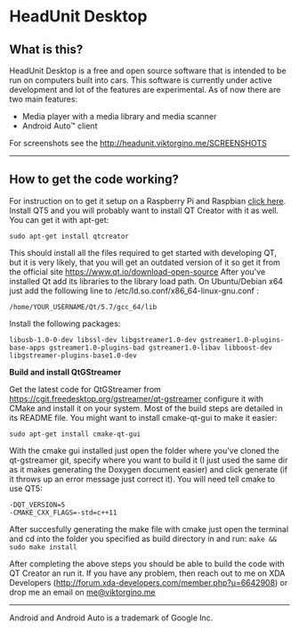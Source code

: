 # HeadUnit Desktop

What is this?
-------------
HeadUnit Desktop is a free and open source software that is intended to be run on computers built into cars. This software is currently under active development and lot of the features are experimental. As of now there are two main features: 

 - Media player with a media library and media scanner
 - Android Auto™ client

For screenshots see the http://headunit.viktorgino.me/SCREENSHOTS

----------
How to get the code working?
----------------------------
For instruction on to get it setup on a Raspberry Pi and Raspbian [click here](https://github.com/viktorgino/headunit/blob/master/RPi_instructions.md).
Install QT5 and you will probably want to install QT Creator with it as well. You can get it with apt-get:

    sudo apt-get install qtcreator

This should install all the files required to get started with developing QT, but it is very likely, that you will get an outdated version of it so get it from the official site https://www.qt.io/download-open-source
After you've installed Qt add its libraries to the library load path. On Ubuntu/Debian x64 just add the following line to /etc/ld.so.conf/x86_64-linux-gnu.conf :

    /home/YOUR_USERNAME/Qt/5.7/gcc_64/lib

Install the following packages:

    libusb-1.0-0-dev libssl-dev libgstreamer1.0-dev gstreamer1.0-plugins-base-apps gstreamer1.0-plugins-bad gstreamer1.0-libav libboost-dev libgstreamer-plugins-base1.0-dev 

**Build and install QtGStreamer**

Get the latest code for QtGStreamer from https://cgit.freedesktop.org/gstreamer/qt-gstreamer configure it with CMake and install it on your system. Most of the build steps are detailed in its README file. You might want to install cmake-qt-gui to make it easier:

    sudo apt-get install cmake-qt-gui

With the cmake gui installed just open the folder where you've cloned the qt-gstreamer git, specify where you want to build it (I just used the same dir as it makes generating the Doxygen document easier) and click generate (if it throws up an error message just correct it). You will need tell cmake to use QT5:

    -DQT_VERSION=5
    -CMAKE_CXX_FLAGS=-std=c++11
   After succesfully generating the make file with cmake just open the terminal and cd into the folder you specified as build directory in and run: `make && sudo make install`

After completing the above steps you should be able to build the code with QT Creator an run it. If you have any problem, then reach out to me on XDA Developers (http://forum.xda-developers.com/member.php?u=6642908) or drop me an email on me@viktorgino.me

----------
Android and Android Auto is a trademark of Google Inc.
